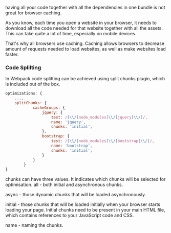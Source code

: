 
having all your code together with all the dependencies in one bundle is not great for browser caching.

As you know, each time you open a website in your browser, it needs to download all the code needed for that website together with all the assets.
This can take quite a lot of time, especially on mobile devices.

That's why all browsers use caching.
Caching allows browsers to decrease amount of requests needed to load websites, as well as make websites load faster.

### Code Splilting

In Webpack code splitting can be achieved using split chunks plugin, which is included out of the box.

```js
optimizations: {
	...,
	splitChunks: {
            cacheGroups: {
                jquery: {
                    test: /[\\/]node_modules[\\/]jquery[\\/]/,
                    name: 'jquery',
                    chunks: 'initial',
                },
                bootstrap: {
                    test: /[\\/]node_modules[\\/]bootstrap[\\/]/,
                    name: 'bootstrap',
                    chunks: 'initial',
                }
            }
        }
}
```

chunks can have three values.
It indicates which chunks will be selected for optimisation.
all -  both initial and asynchronous chunks.

async - those dynamic chunks that will be loaded asynchronously.

initial -  those chunks that will be loaded initially when your browser starts loading your page. Initial chunks need to be present in your main HTML file, which contains references to your JavaScript code and CSS.

name - naming the chunks.